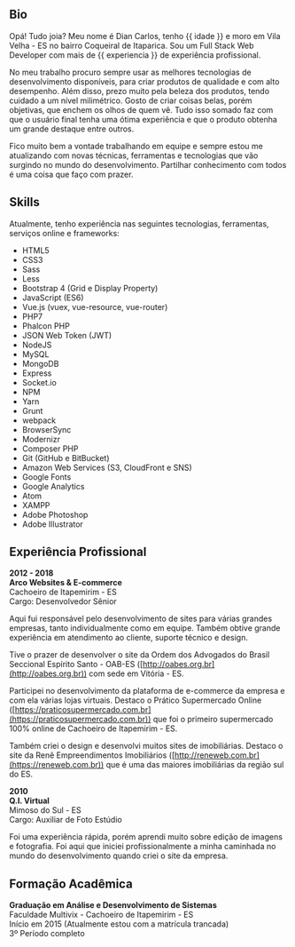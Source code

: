 Bio
---

Opá! Tudo joia? Meu nome é Dian Carlos, tenho {{ idade }} e moro em Vila Velha - ES no bairro Coqueiral de Itaparica. Sou um Full Stack Web Developer com mais de {{ experiencia }} de experiência profissional.

No meu trabalho procuro sempre usar as melhores tecnologias de desenvolvimento disponíveis, para criar produtos de qualidade e com alto desempenho. Além disso, prezo muito pela beleza dos produtos, tendo cuidado a um nível milimétrico. Gosto de criar coisas belas, porém objetivas, que enchem os olhos de quem vê. Tudo isso somado faz com que o usuário final tenha uma ótima experiência e que o produto obtenha um grande destaque entre outros.

Fico muito bem a vontade trabalhando em equipe e sempre estou me atualizando com novas técnicas, ferramentas e tecnologias que vão surgindo no mundo do desenvolvimento. Partilhar conhecimento com todos é uma coisa que faço com prazer.



Skills
------

Atualmente, tenho experiência nas seguintes tecnologias, ferramentas, serviços online e frameworks:

*   HTML5
*   CSS3
*   Sass
*   Less
*   Bootstrap 4 (Grid e Display Property)
*   JavaScript (ES6)
*   Vue.js (vuex, vue-resource, vue-router)
*   PHP7
*   Phalcon PHP
*   JSON Web Token (JWT)
*   NodeJS
*   MySQL
*   MongoDB
*   Express
*   Socket.io
*   NPM
*   Yarn
*   Grunt
*   webpack
*   BrowserSync
*   Modernizr
*   Composer PHP
*   Git (GitHub e BitBucket)
*   Amazon Web Services (S3, CloudFront e SNS)
*   Google Fonts
*   Google Analytics
*   Atom
*   XAMPP
*   Adobe Photoshop
*   Adobe Illustrator



Experiência Profissional
------------------------

**2012 - 2018**  
**Arco Websites & E-commerce**  
Cachoeiro de Itapemirim - ES  
Cargo: Desenvolvedor Sênior



Aqui fui responsável pelo desenvolvimento de sites para várias grandes empresas, tanto individualmente como em equipe. Também obtive grande experiência em atendimento ao cliente, suporte técnico e design.

Tive o prazer de desenvolver o site da Ordem dos Advogados do Brasil Seccional Espírito Santo - OAB-ES ([http://oabes.org.br](http://oabes.org.br)) com sede em Vitória - ES.

Participei no desenvolvimento da plataforma de e-commerce da empresa e com ela várias lojas virtuais. Destaco o Prático Supermercado Online ([https://praticosupermercado.com.br](https://praticosupermercado.com.br)) que foi o primeiro supermercado 100% online de Cachoeiro de Itapemirim - ES.

Também criei o design e desenvolvi muitos sites de imobiliárias. Destaco o site da Renê Empreendimentos Imobiliários ([http://reneweb.com.br](https://reneweb.com.br)) que é uma das maiores imobiliárias da região sul do ES.



**2010**  
**Q.I. Virtual**  
Mimoso do Sul - ES  
Cargo: Auxiliar de Foto Estúdio

Foi uma experiência rápida, porém aprendi muito sobre edição de imagens e fotografia. Foi aqui que iniciei profissionalmente a minha caminhada no mundo do desenvolvimento quando criei o site da empresa.



Formação Acadêmica
------------------

**Graduação em Análise e Desenvolvimento de Sistemas**  
Faculdade Multivix - Cachoeiro de Itapemirim - ES  
Início em 2015 (Atualmente estou com a matrícula trancada)  
3º Período completo
